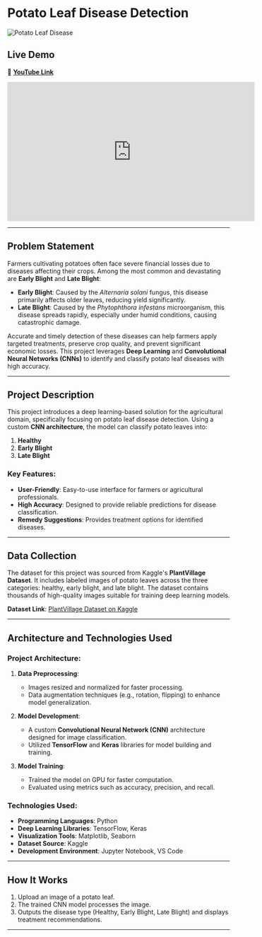 # Potato Leaf Disease Detection
![Potato Leaf Disease](https://user-images.githubusercontent.com/67580321/171865245-b8f4a8c5-978b-4284-900b-3b7dd0b638a1.jpg)

## Live Demo
🎥 **[YouTube Link](https://www.youtube.com/watch?v=KwDMMOozhhA)**  
<iframe width="560" height="315" src="https://www.youtube.com/embed/KwDMMOozhhA" title="YouTube video player" frameborder="0" allow="accelerometer; autoplay; clipboard-write; encrypted-media; gyroscope; picture-in-picture" allowfullscreen></iframe>

---

## Problem Statement
Farmers cultivating potatoes often face severe financial losses due to diseases affecting their crops. Among the most common and devastating are **Early Blight** and **Late Blight**:
- **Early Blight**: Caused by the *Alternaria solani* fungus, this disease primarily affects older leaves, reducing yield significantly.
- **Late Blight**: Caused by the *Phytophthora infestans* microorganism, this disease spreads rapidly, especially under humid conditions, causing catastrophic damage.

Accurate and timely detection of these diseases can help farmers apply targeted treatments, preserve crop quality, and prevent significant economic losses. This project leverages **Deep Learning** and **Convolutional Neural Networks (CNNs)** to identify and classify potato leaf diseases with high accuracy.

---

## Project Description
This project introduces a deep learning-based solution for the agricultural domain, specifically focusing on potato leaf disease detection. Using a custom **CNN architecture**, the model can classify potato leaves into:
1. **Healthy**
2. **Early Blight**
3. **Late Blight**

### Key Features:
- **User-Friendly**: Easy-to-use interface for farmers or agricultural professionals.
- **High Accuracy**: Designed to provide reliable predictions for disease classification.
- **Remedy Suggestions**: Provides treatment options for identified diseases.

---

## Data Collection
The dataset for this project was sourced from Kaggle's **PlantVillage Dataset**. It includes labeled images of potato leaves across the three categories: healthy, early blight, and late blight. The dataset contains thousands of high-quality images suitable for training deep learning models.

**Dataset Link**: [PlantVillage Dataset on Kaggle](https://www.kaggle.com/abdallahalidev/plantvillage-dataset)

---

## Architecture and Technologies Used

### Project Architecture:
1. **Data Preprocessing**:
   - Images resized and normalized for faster processing.
   - Data augmentation techniques (e.g., rotation, flipping) to enhance model generalization.

2. **Model Development**:
   - A custom **Convolutional Neural Network (CNN)** architecture designed for image classification.
   - Utilized **TensorFlow** and **Keras** libraries for model building and training.

3. **Model Training**:
   - Trained the model on GPU for faster computation.
   - Evaluated using metrics such as accuracy, precision, and recall.

### Technologies Used:
- **Programming Languages**: Python
- **Deep Learning Libraries**: TensorFlow, Keras
- **Visualization Tools**: Matplotlib, Seaborn
- **Dataset Source**: Kaggle
- **Development Environment**: Jupyter Notebook, VS Code

---

## How It Works
1. Upload an image of a potato leaf.
2. The trained CNN model processes the image.
3. Outputs the disease type (Healthy, Early Blight, Late Blight) and displays treatment recommendations.

---
